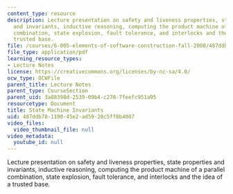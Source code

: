 ```yaml
---
content_type: resource
description: Lecture presentation on safety and liveness properties, state properties
  and invariants, inductive reasoning, computing the product machine of a parallel
  combination, state explosion, fault tolerance, and interlocks and the idea of a
  trusted base.
file: /courses/6-005-elements-of-software-construction-fall-2008/487ddb78119045e2ad5928c5ff8b4007_MIT6_005f08_lec06.pdf
file_type: application/pdf
learning_resource_types:
- Lecture Notes
license: https://creativecommons.org/licenses/by-nc-sa/4.0/
ocw_type: OCWFile
parent_title: Lecture Notes
parent_type: CourseSection
parent_uid: 3a88398d-2539-09b4-c278-7feefc951a95
resourcetype: Document
title: State Machine Invariants
uid: 487ddb78-1190-45e2-ad59-28c5ff8b4007
video_files:
  video_thumbnail_file: null
video_metadata:
  youtube_id: null
---
```

Lecture presentation on safety and liveness properties, state properties and invariants, inductive reasoning, computing the product machine of a parallel combination, state explosion, fault tolerance, and interlocks and the idea of a trusted base.